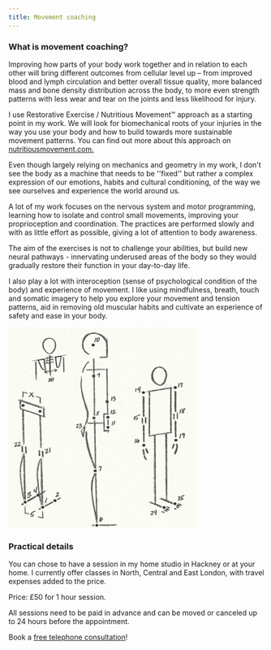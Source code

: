 ```yaml
---
title: Movement coaching
---
```


### What is movement coaching?

Improving how parts of your body work together and in relation to each other
will bring different outcomes from cellular level up – from improved blood and
lymph circulation and better overall tissue quality, more balanced mass and bone
density distribution across the body, to more even strength patterns with less
wear and tear on the joints and less likelihood for injury.

I use Restorative Exercise / Nutritious Movement™ approach as a starting point
in my work. We will look for biomechanical roots of your injuries in the way you
use your body and how to build towards more sustainable movement patterns. You
can find out more about this approach on
[nutritiousmovement.com.](https://nutritiousmovement.com/)

Even though largely relying on mechanics and geometry in my work, I don't see
the body as a machine that needs to be ''fixed'' but rather a complex expression
of our emotions, habits and cultural conditioning, of the way we see ourselves
and experience the world around us.

A lot of my work focuses on the nervous system and motor programming, learning
how to isolate and control small movements, improving your proprioception and
coordination. The practices are performed slowly and with as little effort as
possible, giving a lot of attention to body awareness.

The aim of the exercises is not to challenge your abilities, but build new
neural pathways - innervating underused areas of the body so they would
gradually restore their function in your day-to-day life.

I also play a lot with interoception (sense of psychological condition of the
body) and experience of movement. I like using mindfulness, breath, touch and
somatic imagery to help you explore your movement and tension patterns, aid in
removing old muscular habits and cultivate an experience of safety and ease in
your body.

![Alignment points](alignment_points.jpg)

### Practical details

You can chose to have a session in my home studio in Hackney or at your home. I
currently offer classes in North, Central and East London, with travel expenses
added to the price.

Price: £50 for 1 hour session.

All sessions need to be paid in advance and can be moved or canceled up to 24
hours before the appointment.

Book a [free telephone consultation][1]!

[1]: mailto:ivana.demmel@gmail.com?subject=Free%20Telephone%20Consultation
